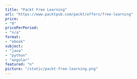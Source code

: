 ```yaml
---
title: "Packt Free Learning"
url: "https://www.packtpub.com/packt/offers/free-learning"
price: 
- "0"
pricePerPeriod: 
- "n/a"
format: 
- "ebook"
subject: 
- "java"
- "python"
- "angular"
featured: "n"
picture: "/static/packt-free-learning.png"
---
```

